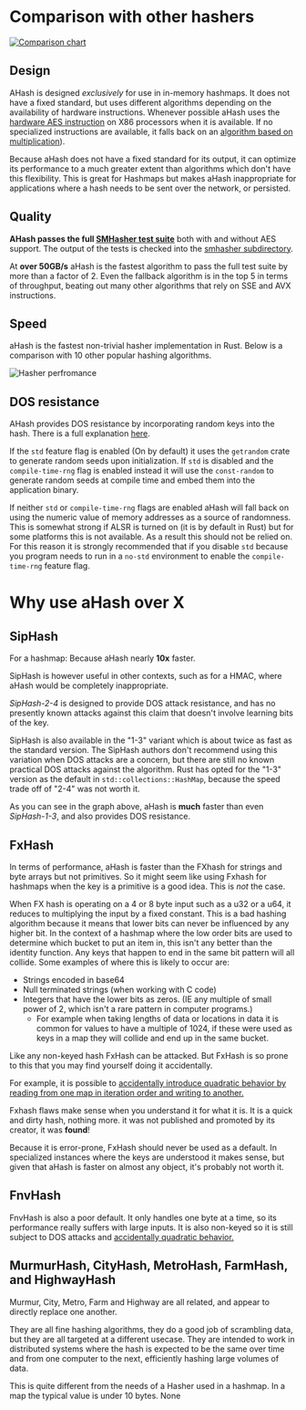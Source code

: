 
# Comparison with other hashers

[![Comparison chart](Table.png)](https://docs.google.com/spreadsheets/d/e/2PACX-1vSK7Li2nS-Bur9arAYF9IfT37MP-ohAe1v19lZu5fd9MajI1fSveLAQZyEie4Ea9k5-SWHTff7nL2DW/pubhtml?gid=0&single=true)

## Design

AHash is designed *exclusively* for use in in-memory hashmaps. It does not have a fixed standard, but uses different
algorithms depending on the availability of hardware instructions. Whenever possible aHash uses the [hardware AES instruction](https://en.wikipedia.org/wiki/AES_instruction_set)
on X86 processors when it is available. If no specialized instructions are available, it falls back on an
[algorithm based on multiplication](https://github.com/tkaitchuck/aHash/wiki/AHash-fallback-algorithm)).

Because aHash does not have a fixed standard for its output, it can optimize its performance to a much greater extent than
algorithms which don't have this flexibility. This is great for Hashmaps but makes aHash inappropriate for applications where
a hash needs to be sent over the network, or persisted.

## Quality

**AHash passes the full [SMHasher test suite](https://github.com/rurban/smhasher)** both with and without AES support.
The output of the tests is checked into the [smhasher subdirectory](../smhasher). 

At **over 50GB/s** aHash is the fastest algorithm to pass the full test suite by more than a factor of 2. 
Even the fallback algorithm is in the top 5 in terms of throughput, beating out many other algorithms that rely on SSE and AVX instructions.

## Speed

aHash is the fastest non-trivial hasher implementation in Rust. Below is a comparison with 10 other popular hashing algorithms.  

![Hasher perfromance](https://docs.google.com/spreadsheets/d/e/2PACX-1vSK7Li2nS-Bur9arAYF9IfT37MP-ohAe1v19lZu5fd9MajI1fSveLAQZyEie4Ea9k5-SWHTff7nL2DW/pubchart?oid=1323618938&format=image)

## DOS resistance

AHash provides DOS resistance by incorporating random keys into the hash. There is a full explanation [here](https://github.com/tkaitchuck/aHash/wiki/How-aHash-is-resists-DOS-attacks).

If the `std` feature flag is enabled (On by default) it uses the `getrandom` crate to generate random seeds upon initialization.
If `std` is disabled and the `compile-time-rng` flag is enabled instead it will use the `const-random` to generate random seeds 
at compile time and embed them into the application binary.  

If neither `std` or `compile-time-rng` flags are enabled aHash will fall back on using the numeric value of memory addresses as a source of randomness.
This is somewhat strong if ALSR is turned on (it is by default in Rust) but for some platforms this is not available.
As a result this should not be relied on. For this reason it is strongly recommended that if you disable `std` because you program needs to run in a 
`no-std` environment to enable the `compile-time-rng` feature flag.


# Why use aHash over X

## SipHash

For a hashmap: Because aHash nearly **10x** faster.

SipHash is however useful in other contexts, such as for a HMAC, where aHash would be completely inappropriate.

*SipHash-2-4* is designed to provide DOS attack resistance, and has no presently known attacks
against this claim that doesn't involve learning bits of the key.

SipHash is also available in the "1-3" variant which is about twice as fast as the standard version.
The SipHash authors don't recommend using this variation when DOS attacks are a concern, but there are still no known
practical DOS attacks against the algorithm. Rust has opted for the "1-3" version as the  default in `std::collections::HashMap`,
because the speed trade off of "2-4" was not worth it.

As you can see in the graph above, aHash is **much** faster than even *SipHash-1-3*, and also provides DOS resistance.

## FxHash

In terms of performance, aHash is faster than the FXhash for strings and byte arrays but not primitives.
So it might seem like using Fxhash for hashmaps when the key is a primitive is a good idea. This is *not* the case.

When FX hash is operating on a 4 or 8 byte input such as a u32 or a u64, it reduces to multiplying the input by a fixed
constant. This is a bad hashing algorithm because it means that lower bits can never be influenced by any higher bit. In
the context of a hashmap where the low order bits are used to determine which bucket to put an item in, this isn't
any better than the identity function. Any keys that happen to end in the same bit pattern will all collide. 
Some examples of where this is likely to occur are:

* Strings encoded in base64
* Null terminated strings (when working with C code)
* Integers that have the lower bits as zeros. (IE any multiple of small power of 2, which isn't a rare pattern in computer programs.)  
  * For example when taking lengths of data or locations in data it is common for values to
have a multiple of 1024, if these were used as keys in a map they will collide and end up in the same bucket.

Like any non-keyed hash FxHash can be attacked. But FxHash is so prone to this that you may find yourself doing it accidentally.

For example, it is possible to [accidentally introduce quadratic behavior by reading from one map in iteration order and writing to another.](https://accidentallyquadratic.tumblr.com/post/153545455987/rust-hash-iteration-reinsertion)

Fxhash flaws make sense when you understand it for what it is. It is a quick and dirty hash, nothing more.
it was not published and promoted by its creator, it was **found**!

Because it is error-prone, FxHash should never be used as a default. In specialized instances where the keys are understood
it makes sense, but given that aHash is faster on almost any object, it's probably not worth it.

## FnvHash

FnvHash is also a poor default. It only handles one byte at a time, so its performance really suffers with large inputs.
It is also non-keyed so it is still subject to DOS attacks and [accidentally quadratic behavior.](https://accidentallyquadratic.tumblr.com/post/153545455987/rust-hash-iteration-reinsertion)

## MurmurHash, CityHash, MetroHash, FarmHash, and HighwayHash

Murmur, City, Metro, Farm and Highway are all related, and appear to directly replace one another.

They are all fine hashing algorithms, they do a good job of scrambling data, but they are all targeted at a different
usecase. They are intended to work in distributed systems where the hash is expected to be the same over time and from one
computer to the next, efficiently hashing large volumes of data.

This is quite different from the needs of a Hasher used in a hashmap. In a map the typical value is under 10 bytes. None